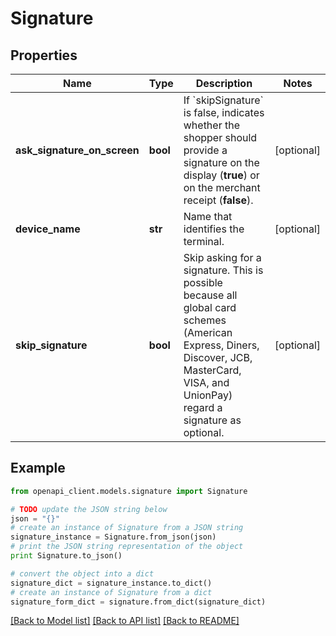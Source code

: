 # Signature


## Properties
Name | Type | Description | Notes
------------ | ------------- | ------------- | -------------
**ask_signature_on_screen** | **bool** | If &#x60;skipSignature&#x60; is false, indicates whether the shopper should provide a signature on the display (**true**) or on the merchant receipt (**false**). | [optional] 
**device_name** | **str** | Name that identifies the terminal. | [optional] 
**skip_signature** | **bool** | Skip asking for a signature. This is possible because all global card schemes (American Express, Diners, Discover, JCB, MasterCard, VISA, and UnionPay) regard a signature as optional. | [optional] 

## Example

```python
from openapi_client.models.signature import Signature

# TODO update the JSON string below
json = "{}"
# create an instance of Signature from a JSON string
signature_instance = Signature.from_json(json)
# print the JSON string representation of the object
print Signature.to_json()

# convert the object into a dict
signature_dict = signature_instance.to_dict()
# create an instance of Signature from a dict
signature_form_dict = signature.from_dict(signature_dict)
```
[[Back to Model list]](../README.md#documentation-for-models) [[Back to API list]](../README.md#documentation-for-api-endpoints) [[Back to README]](../README.md)


